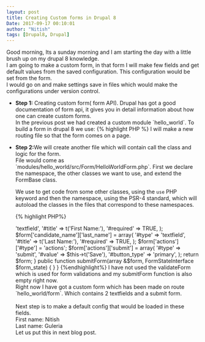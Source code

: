 ```yaml
---
layout: post
title: Creating Custom forms in Drupal 8
Date: 2017-09-17 00:10:01
author: "Nitish"
tags: [Drupal8, Drupal]
---
```

Good morning,
Its a sunday morning and I am starting the day with a little brush up on my drupal 8 knowledge.<br />
I am going to make a custom form, in that form I will make few fields and get default values from the saved configuration.
This configuration would be set from the form.<br />
I would go on and make settings save in files which would make the configurations under version control.

<ul>
<li>
<b>Step 1:</b> Creating custom form( form API).
Drupal has got a good documentation of form api, it gives you in detail information about how one can create custom forms.<br/>
In the previous post we had created a custom module `hello_world`.
To build a form in drupal 8 we use:
{% highlight PHP %}
<?php
 Drupal\Core\Form\FormBase;
 Drupal\Core\Form\FormStateInterface;
{%endhighlight%}

I will make a new routing file so that the form comes on a page.
</li>
<li>
<b>Step 2:</b>We will create another file which will contain call the class and logic for the form.<br />
File would come as `modules/hello_world/src/Form/HelloWorldForm.php`. First we declare the namespace, the other classes we want to use, and extend the FormBase class.

We use to get code from some other classes, using the `use` PHP keyword and then the namespace, using the PSR-4 standard, which will autoload the classes in the files that correspond to these namespaces.


{% highlight PHP%}
<?php
/*
 * @file
 * Contains \Drupal\hello_world\form\HelloWorldForms
 *
 */

namespace Drupal\hello_world\Form;

use Drupal\Core\Form\FormBase;
use Drupal\Core\Form\FormStateInterface;


class HelloWorldForms extends FormBase {
  /*
   * {@inhertdoc}
   *
   */
  public function getFormId() {
      return 'Hello_world_form';
  }
   /**
       * {@inheritdoc}
       */
      public function buildForm(array $form, FormStateInterface $form_state) {

        $form['candidate_name']['first_name'] = array(
        '#type' => 'textfield',
        '#title' => t('First Name:'),
        '#required' => TRUE,
        );
        $form['candidate_name']['last_name'] = array(
        '#type' => 'textfield',
        '#title' => t('Last Name:'),
        '#required' => TRUE,
        );
        $form['actions']['#type'] = 'actions';
        $form['actions']['submit'] = array(
        '#type' => 'submit',
        '#value' => $this->t('Save'),
        '#button_type' => 'primary',
        );
        return $form;
      }

    public function submitForm(array &$form, FormStateInterface $form_state) {

    }
  }
{%endhighlight%}

 I have not used the validateForm which is used for form validations and
 my submitForm function is also empty right now.
<br />
Right now I have got a custom form which has been made on route `hello_world/form`.
Which contains 2 textfields and a submit form.

<br /><br />
Next step is to make a default config that would be loaded in these fields.<br />
First name: Nitish <br />
Last name: Guleria <br />

Let us put this in next blog post.
</li>

</ul>
